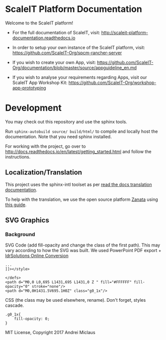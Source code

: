 # ScaleIT Platform Documentation

Welcome to the ScaleIT platform!

* For the full documentation of ScaleIT, visit: http://scaleit-platform-documentation.readthedocs.io

* In order to setup your own instance of the ScaleIT platform, visit: https://github.com/ScaleIT-Org/spcm-rancher-server

* If you wish to create your own App, visit: https://github.com/ScaleIT-Org/documentation/blob/master/source/appguideline_en.md

* If you wish to analyse your requirements regarding Apps, visit our ScaleIT App Workshop Kit: https://github.com/ScaleIT-Org/workshop-app-prototyping

# Development

You may check out this repository and use the sphinx tools.

Run `sphinx-autobuild source/ build/html/` to compile and locally host the documentation. Note that you need sphinx installed.

For working with the project, go over to http://docs.readthedocs.io/en/latest/getting_started.html and follow the instructions.

## Localization/Translation

This project uses the sphinx-intl toolset as per [read the docs translation documentation](https://docs.readthedocs.io/en/latest/guides/manage-translations.html).

To help with the translation, we use the open source platform [Zanata](http://zanata.org/) using [this guide](https://jareddillard.com/blog/documentation-internationalization-using-sphinx-and-zanata.html).

## SVG Graphics 

### Background

SVG Code (add fill-opacity and change the class of the first path). This may vary according to how the SVG was built. We used PowerPoint PDF export + [IdrSolutions Online Conversion](https://www.idrsolutions.com/online-pdf-to-svg-converter/)

```
...
]]></style>

</defs>
<path d="M0,0 L0,695 L1431,695 L1431,0 Z " fill="#FFFFFF" fill-opacity="0" stroke="none"/>
<path d="M0,0H1431.5V695.1H0Z" class="g0_1x"/>
```

CSS (the class may be used elsewhere, rename). Don't forget, styles cascade.

```
.g0_1x{
    fill-opacity: 0;
}
```

MIT License, Copyright 2017 Andrei Miclaus

